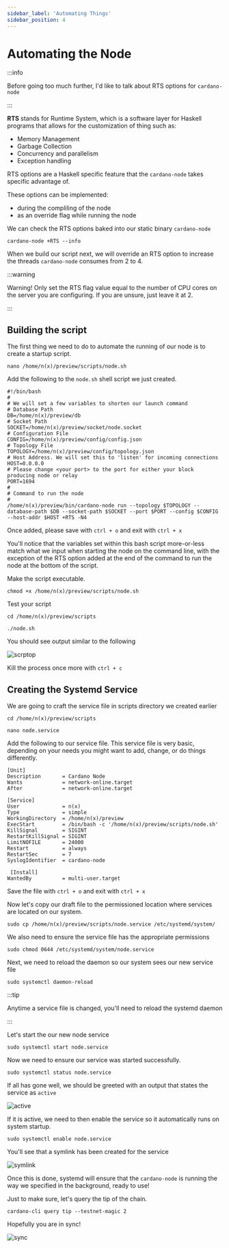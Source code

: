 ```yaml
---
sidebar_label: 'Automating Things'
sidebar_position: 4
---
```


# Automating the Node

:::info

Before going too much further, I'd like to talk about RTS options for `cardano-node`

:::

**RTS** stands for Runtime System, which is a software layer for Haskell programs that allows for the customization of thing such as: 
- Memory Management
- Garbage Collection
- Concurrency and parallelism
- Exception handling

RTS options are a Haskell specific feature that the `cardano-node` takes specific advantage of.

These options can be implemented:
- during the compliling of the node
- as an override flag while running the node

We can check the RTS options baked into our static binary `cardano-node` 

```
cardano-node +RTS --info
```

When we build our script next, we will override an RTS option to increase the threads `cardano-node` consumes from 2 to 4.

:::warning

Warning! Only set the RTS flag value equal to the number of CPU cores on the server you are configuring. If you are unsure, just leave it at 2.

:::


## Building the script

The first thing we need to do to automate the running of our node is to create a startup script. 

```
nano /home/n(x)/preview/scripts/node.sh
```

Add the following to the `node.sh` shell script we just created. 

```
#!/bin/bash
#
# We will set a few variables to shorten our launch command
# Database Path
DB=/home/n(x)/preview/db
# Socket Path
SOCKET=/home/n(x)/preview/socket/node.socket
# Configuration File
CONFIG=/home/n(x)/preview/config/config.json
# Topology File
TOPOLOGY=/home/n(x)/preview/config/topology.json
# Host Address. We will set this to 'listen' for incoming connections
HOST=0.0.0.0
# Please change <your port> to the port for either your block producing node or relay
PORT=1694
#
# Command to run the node
#
/home/n(x)/preview/bin/cardano-node run --topology $TOPOLOGY --database-path $DB --socket-path $SOCKET --port $PORT --config $CONFIG --host-addr $HOST +RTS -N4
```

Once added, please save with `ctrl + o` and exit with `ctrl + x`

You'll notice that the variables set within this bash script more-or-less match what we input when starting the node on the command line, with the exception of the RTS option added at the end of the command to run the node at the bottom of the script. 

Make the script executable. 

```
chmod +x /home/n(x)/preview/scripts/node.sh
```

Test your script 

```
cd /home/n(x)/preview/scripts

./node.sh
```

You should see output similar to the following

![scrptop](/img/testnodescript.png)

Kill the process once more with `ctrl + c`

## Creating the Systemd Service

We are going to craft the service file in scripts directory we created earlier

```
cd /home/n(x)/preview/scripts

nano node.service
```

Add the following to our service file. This service file is very basic, depending on your needs you might want to add, change, or do things differently. 

```
[Unit]
Description       = Cardano Node
Wants             = network-online.target
After             = network-online.target  
  
[Service]
User              = n(x)
Type              = simple
WorkingDirectory  = /home/n(x)/preview
ExecStart         = /bin/bash -c '/home/n(x)/preview/scripts/node.sh'
KillSignal        = SIGINT
RestartKillSignal = SIGINT
LimitNOFILE       = 24000
Restart           = always
RestartSec        = 7
SyslogIdentifier  = cardano-node
  
 [Install]
WantedBy          = multi-user.target
```

Save the file with `ctrl + o` and exit with `ctrl + x`

Now let's copy our draft file to the permissioned location where services are located on our system. 

```
sudo cp /home/n(x)/preview/scripts/node.service /etc/systemd/system/
```

We also need to ensure the service file has the appropriate permissions

```
sudo chmod 0644 /etc/systemd/system/node.service
```

Next, we need to reload the daemon so our system sees our new service file

```
sudo systemctl daemon-reload
```

:::tip

Anytime a service file is changed, you'll need to reload the systemd daemon

:::

Let's start the our new node service

```
sudo systemctl start node.service
```

Now we need to ensure our service was started successfully. 

```
sudo systemctl status node.service
```

If all has gone well, we should be greeted with an output that states the service as `active`

![active](/img/nodeserviceactive.png)

If it is active, we need to then enable the service so it automatically runs on system startup. 

```
sudo systemctl enable node.service
```

You'll see that a symlink has been created for the service

![symlink](/img/enabledsymlink.png)

Once this is done, systemd will ensure that the `cardano-node` is running the way we specified in the background, ready to use! 

Just to make sure, let's query the tip of the chain. 

```
cardano-cli query tip --testnet-magic 2
```

Hopefully you are in sync! 

![sync](/img/querytipinsync1.png)


